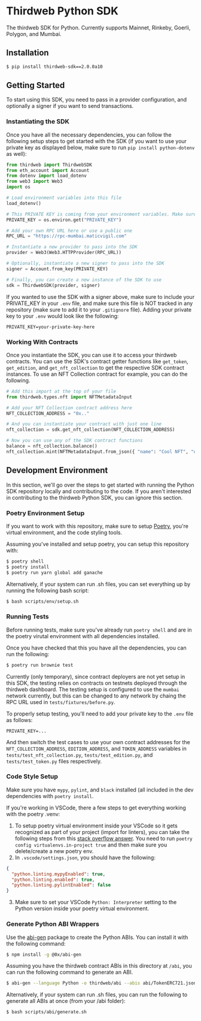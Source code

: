 # Thirdweb Python SDK

The thirdweb SDK for Python. Currently supports Mainnet, Rinkeby, Goerli, Polygon, and Mumbai.
## Installation

```bash
$ pip install thirdweb-sdk==2.0.0a10
```

## Getting Started

To start using this SDK, you need to pass in a provider configuration, and optionally a signer if you want to send transactions.

### Instantiating the SDK

Once you have all the necessary dependencies, you can follow the following setup steps to get started with the SDK (if you want to use your private key as displayed below, make sure to run `pip install python-dotenv` as well):

```python
from thirdweb import ThirdwebSDK
from eth_account import Account
from dotenv import load_dotenv
from web3 import Web3
import os

# Load environment variables into this file
load_dotenv()

# This PRIVATE KEY is coming from your environment variables. Make sure to never put it in a tracked file or share it with anyone.
PRIVATE_KEY = os.environ.get("PRIVATE_KEY")

# Add your own RPC URL here or use a public one
RPC_URL = "https://rpc-mumbai.maticvigil.com"

# Instantiate a new provider to pass into the SDK
provider = Web3(Web3.HTTPProvider(RPC_URL))

# Optionally, instantiate a new signer to pass into the SDK
signer = Account.from_key(PRIVATE_KEY)

# Finally, you can create a new instance of the SDK to use
sdk = ThirdwebSDK(provider, signer)
```

If you wanted to use the SDK with a signer above, make sure to include your PRIVATE_KEY in your `.env` file, and make sure this file is NOT tracked in any repository (make sure to add it to your `.gitignore` file). Adding your private key to your `.env` would look like the following:

```
PRIVATE_KEY=your-private-key-here
```

### Working With Contracts

Once you instantiate the SDK, you can use it to access your thirdweb contracts. You can use the SDK's contract getter functions like `get_token`, `get_edition`, and `get_nft_collection` to get the respective SDK contract instances. To use an NFT Collection contract for example, you can do the following.

```python
# Add this import at the top of your file
from thirdweb.types.nft import NFTMetadataInput

# Add your NFT Collection contract address here
NFT_COLLECTION_ADDRESS = "0x.."

# And you can instantiate your contract with just one line
nft_collection = sdk.get_nft_collection(NFT_COLLECTION_ADDRESS)

# Now you can use any of the SDK contract functions
balance = nft_collection.balance()
nft_collection.mint(NFTMetadataInput.from_json({ "name": "Cool NFT", "description": "Minted with the Python SDK!" }))
```

## Development Environment

In this section, we'll go over the steps to get started with running the Python SDK repository locally and contributing to the code. If you aren't interested in contributing to the thirdweb Python SDK, you can ignore this section.

### Poetry Environment Setup

If you want to work with this repository, make sure to setup [Poetry](https://python-poetry.org/docs/), you're virtual environment, and the code styling tools.

Assuming you've installed and setup poetry, you can setup this repository with:

```bash
$ poetry shell
$ poetry install
$ poetry run yarn global add ganache
```

Alternatively, if your system can run .sh files, you can set everything up by running the following bash script:

```bash
$ bash scripts/env/setup.sh
```

### Running Tests

Before running tests, make sure you've already run `poetry shell` and are in the poetry virutal environment with all dependencies installed. 

Once you have checked that this you have all the dependencies, you can run the following:

```bash
$ poetry run brownie test
```

Currently (only temporary), since contract deployers are not yet setup in this SDK, the testing relies on contracts on testnets deployed through the thirdweb dashboard. The testing setup is configured to use the `mumbai` network currently, but this can be changed to any network by chaing the RPC URL used in `tests/fixtures/before.py`.

To properly setup testing, you'll need to add your private key to the `.env` file as follows:

```.env
PRIVATE_KEY=...
```

And then switch the test cases to use your own contract addresses for the `NFT_COLLECTION_ADDRESS`, `EDITION_ADDRESS`, and `TOKEN_ADDRESS` variables in `tests/test_nft_collection.py`, `tests/test_edition.py`, and `tests/test_token.py` files respectively.

### Code Style Setup

Make sure you have `mypy`, `pylint`, and `black` installed (all included in the dev dependencies with `poetry install`.

If you're working in VSCode, there a few steps to get everything working with the poetry .venv:

1. To setup poetry virtual environment inside your VSCode so it gets recognized as part of your project (import for linters), you can take the following steps from this [stack overflow answer](https://stackoverflow.com/questions/59882884/vscode-doesnt-show-poetry-virtualenvs-in-select-interpreter-option). You need to run `poetry config virtualenvs.in-project true` and then make sure you delete/create a new poetry env.
2. In `.vscode/settings.json`, you should have the following:
```json
{
  "python.linting.mypyEnabled": true,
  "python.linting.enabled": true,
  "python.linting.pylintEnabled": false
}
```
3. Make sure to set your VSCode `Python: Interpreter` setting to the Python version inside your poetry virtual environment.


### Generate Python ABI Wrappers

Use the [abi-gen](https://www.npmjs.com/package/@0x/abi-gen) package to create the Python ABIs. You can install it with the following command:

```bash
$ npm install -g @0x/abi-gen
```

Assuming you have the thirdweb contract ABIs in this directory at `/abi`, you can run the following command to generate an ABI.

```bash
$ abi-gen --language Python -o thirdweb/abi --abis abi/TokenERC721.json
```

Alternatively, if your system can run .sh files, you can run the following to generate all ABIs at once (from your /abi folder):

```bash
$ bash scripts/abi/generate.sh
```
